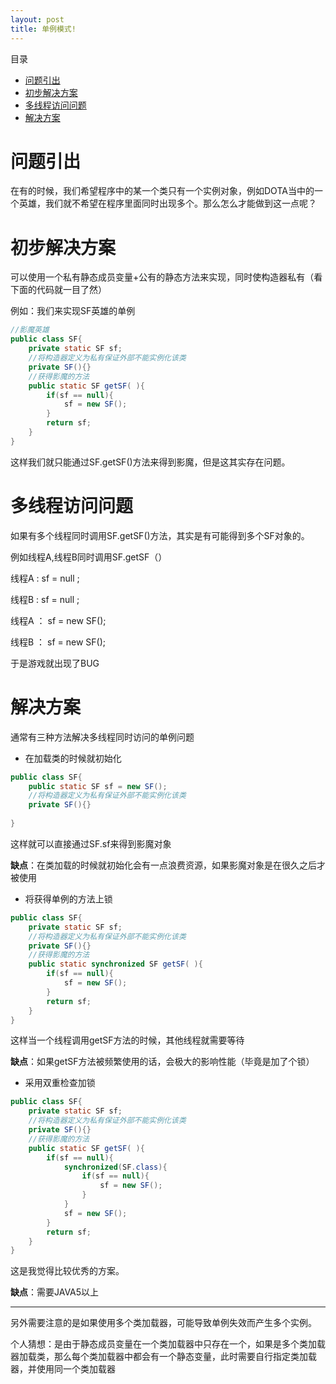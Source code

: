 ```yaml
---
layout: post
title: 单例模式!
---
```

目录
* [问题引出](#问题引出)
* [初步解决方案](#初步解决方案)
* [多线程访问问题](#多线程访问问题)
* [解决方案](#解决方案)

# 问题引出
在有的时候，我们希望程序中的某一个类只有一个实例对象，例如DOTA当中的一个英雄，我们就不希望在程序里面同时出现多个。那么怎么才能做到这一点呢？
# 初步解决方案
可以使用一个私有静态成员变量+公有的静态方法来实现，同时使构造器私有（看下面的代码就一目了然）

例如：我们来实现SF英雄的单例

```java
//影魔英雄
public class SF{
    private static SF sf;
    //将构造器定义为私有保证外部不能实例化该类
    private SF(){}
    //获得影魔的方法
    public static SF getSF( ){
        if(sf == null){
            sf = new SF();
        }
        return sf;
    }
}
```
这样我们就只能通过SF.getSF()方法来得到影魔，但是这其实存在问题。
# 多线程访问问题
如果有多个线程同时调用SF.getSF()方法，其实是有可能得到多个SF对象的。

例如线程A,线程B同时调用SF.getSF（）

线程A : sf = null ;

线程B : sf = null ;

线程A ： sf = new SF();

线程B ： sf = new SF();

于是游戏就出现了BUG
# 解决方案
通常有三种方法解决多线程同时访问的单例问题
- 在加载类的时候就初始化

```java
public class SF{
    public static SF sf = new SF();
    //将构造器定义为私有保证外部不能实例化该类
    private SF(){}
    
}
```
这样就可以直接通过SF.sf来得到影魔对象

**缺点**：在类加载的时候就初始化会有一点浪费资源，如果影魔对象是在很久之后才被使用
- 将获得单例的方法上锁

```java
public class SF{
    private static SF sf;
    //将构造器定义为私有保证外部不能实例化该类
    private SF(){}
    //获得影魔的方法
    public static synchronized SF getSF( ){
        if(sf == null){
            sf = new SF();
        }
        return sf;
    }
}
```
这样当一个线程调用getSF方法的时候，其他线程就需要等待

**缺点**：如果getSF方法被频繁使用的话，会极大的影响性能（毕竟是加了个锁）
- 采用双重检查加锁

```java
public class SF{
    private static SF sf;
    //将构造器定义为私有保证外部不能实例化该类
    private SF(){}
    //获得影魔的方法
    public static SF getSF( ){
        if(sf == null){
            synchronized(SF.class){
                if(sf == null){
                    sf = new SF();
                }
            }
            sf = new SF();
        }
        return sf;
    }
}
```
这是我觉得比较优秀的方案。

**缺点**：需要JAVA5以上

---
另外需要注意的是如果使用多个类加载器，可能导致单例失效而产生多个实例。

个人猜想：是由于静态成员变量在一个类加载器中只存在一个，如果是多个类加载器加载类，那么每个类加载器中都会有一个静态变量，此时需要自行指定类加载器，并使用同一个类加载器
